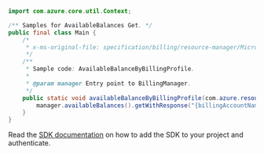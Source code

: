 ```java
import com.azure.core.util.Context;

/** Samples for AvailableBalances Get. */
public final class Main {
    /*
     * x-ms-original-file: specification/billing/resource-manager/Microsoft.Billing/stable/2020-05-01/examples/AvailableBalanceByBillingProfile.json
     */
    /**
     * Sample code: AvailableBalanceByBillingProfile.
     *
     * @param manager Entry point to BillingManager.
     */
    public static void availableBalanceByBillingProfile(com.azure.resourcemanager.billing.BillingManager manager) {
        manager.availableBalances().getWithResponse("{billingAccountName}", "{billingProfileName}", Context.NONE);
    }
}
```

Read the [SDK documentation](https://github.com/Azure/azure-sdk-for-java/blob/azure-resourcemanager-billing_1.0.0-beta.2/sdk/billing/azure-resourcemanager-billing/README.md) on how to add the SDK to your project and authenticate.
